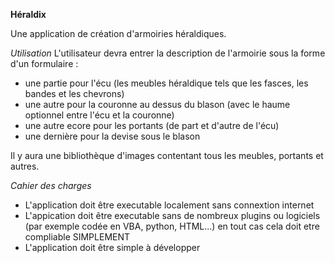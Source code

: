 **Héraldix**

Une application de création d'armoiries héraldiques.

*Utilisation*
L'utilisateur devra entrer la description de l'armoirie sous la forme d'un formulaire :
- une partie pour l'écu (les meubles héraldique tels que les fasces, les bandes et les chevrons)
- une autre pour la couronne au dessus du blason (avec le haume optionnel entre l'écu et la couronne)
- une autre ecore pour les portants (de part et d'autre de l'écu)
- une dernière pour la devise sous le blason

Il y aura une bibliothèque d'images contentant tous les meubles, portants et autres.


*Cahier des charges*
- L'application doit être executable localement sans connextion internet
- L'appication doit être executable sans de nombreux plugins ou logiciels (par exemple codée en VBA, python, HTML...) en tout cas cela doit etre compliable SIMPLEMENT
- L'application doit être simple à développer
